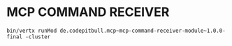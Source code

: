 # MCP COMMAND RECEIVER #

```
bin/vertx runMod de.codepitbull.mcp~mcp-command-receiver-module~1.0.0-final -cluster
```